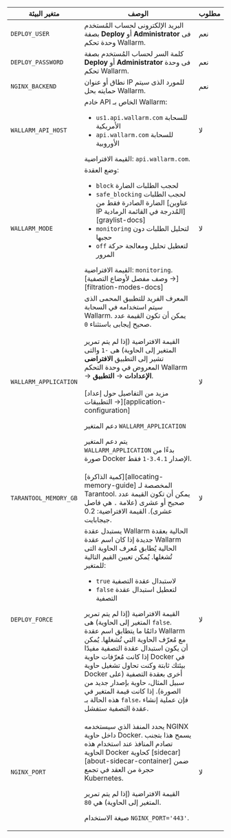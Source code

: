 متغير البيئة | الوصف | مطلوب
--- | ---- | ----
`DEPLOY_USER` | البريد الإلكترونى لحساب المُستخدم بصفة **Deploy** أو **Administrator** فى وحدة تحكم Wallarm. | نعم
`DEPLOY_PASSWORD` | كلمة السر لحساب المُستخدم بصفة **Deploy** أو **Administrator** فى وحدة تحكم Wallarm. | نعم
`NGINX_BACKEND` | نطاق أو عنوان IP للمورد الذى سيتم حمايته بحل Wallarm. | نعم
`WALLARM_API_HOST` | خادم API الخاص بـ Wallarm:<ul><li>`us1.api.wallarm.com` للسحابة الأمريكية</li><li>`api.wallarm.com` للسحابة الأوروبية</li></ul>القيمة الافتراضية: `api.wallarm.com`. | لا
`WALLARM_MODE` | وضع العقدة:<ul><li>`block` لحجب الطلبات الضارة</li><li>`safe_blocking` لحجب الطلبات الضارة الصادرة فقط من [عناوين IP المُدرجة في القائمة الرمادية][graylist-docs]</li><li>`monitoring` لتحليل الطلبات دون حجبها</li><li>`off` لتعطيل تحليل ومعالجة حركة المرور</li></ul>القيمة الافتراضية: `monitoring`.<br>[وصف مفصل لأوضاع التصفية →][filtration-modes-docs] | لا
`WALLARM_APPLICATION` | المعرف الفريد للتطبيق المحمى الذى سيتم استخدامه في السحابة Wallarm. يمكن أن تكون القيمة عدد صحيح إيجابى باستثناء `0`.<br><br>القيمة الافتراضية (إذا لم يتم تمرير المتغير إلى الحاوية) هى `-1` والتى تشير إلى التطبيق **الافتراضى** المعروض في وحدة التحكم Wallarm → **الإعدادات** → **التطبيق**.<br><br>[مزيد من التفاصيل حول إعداد التطبيقات →][application-configuration]<div class="admonition info"> <p class="admonition-title">دعم المتغير `WALLARM_APPLICATION`</p> <p>يتم دعم المتغير `WALLARM_APPLICATION` بدءًا من صورة Docker الإصدار `3.4.1-1` فقط.</div> | لا
`TARANTOOL_MEMORY_GB` | [كمية الذاكرة][allocating-memory-guide] المخصصة لـ Tarantool. يمكن أن تكون القيمة عدد صحيح أو عشرى (علامة <code>.</code> هي فاصل عشرى). القيمة الافتراضية: 0.2 جيجابايت. | لا
`DEPLOY_FORCE` | يستبدل عقدة Wallarm الحالية بعقدة جديدة إذا كان اسم عقدة Wallarm الحالية يُطابق مُعرف الحاوية التى تُشغلها. يُمكن تعيين القيم التالية للمتغير:<ul><li>`true` لاستبدال عقدة التصفية</li><li>`false` لتعطيل استبدال عقدة التصفية</li></ul>القيمة الافتراضية (إذا لم يتم تمرير المتغير إلى الحاوية) هى `false`.<br>دائمُا ما يتطابق اسم عقدة Wallarm مع مُعرّف الحاوية التي تُشغلها. يُمكن أن يكون استبدال عقدة التصفية مفيدًا إذا كانت مُعرّفات حاوية Docker في بيئتك ثابتة وكنت تحاول تشغيل حاوية Docker أخرى بعقدة التصفية (على سبيل المثال، حاوية بإصدار جديد من الصورة). إذا كانت قيمة المتغير في هذه الحالة بـ `false`، فإن عملية إنشاء عقدة التصفية ستفشل. | لا
`NGINX_PORT` | <p>يحدد المنفذ الذي سيستخدمه NGINX داخل حاوية Docker. يسمح هذا بتجنب تصادم المنافذ عند استخدام هذه الحاوية Docker كحاوية [sidecar][about-sidecar-container] ضمن حجرة من العقد في تجمع Kubernetes.</p><p>القيمة الافتراضية (إذا لم يتم تمرير المتغير إلى الحاوية) هي `80`.</p><p>صيغة الاستخدام `NGINX_PORT='443'`.</p> | لا
